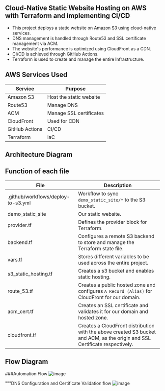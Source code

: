 ## Cloud-Native Static Website Hosting on AWS with Terraform and implementing CI/CD 

- This project deploys a static website on Amazon S3 using cloud-native services. 
- DNS management is handled through Route53 and SSL certificate management via ACM. 
- The website's performance is optimized using CloudFront as a CDN. 
- CI/CD is achieved through GitHub Actions.
- Terraform is used to create and manage the entire Infrastructure.

## AWS Services Used 

| Service        | Purpose                 |
| -------------- | ----------------------- |
| Amazon S3      | Host the static website |
| Route53        | Manage DNS              |
| ACM            | Manage SSL certificates |
| CloudFront     | Used for CDN            |
| GitHub Actions | CI/CD                   |
| Terraform | IaC                          |

## Architecture Diagram

## Function of each file 

| File                               | Description                                                                                                            |
| ---------------------------------- | ---------------------------------------------------------------------------------------------------------------------- |
| .github/workflows/deploy-to-s3.yml | Workflow to sync `demo_static_site/*` to the S3 bucket.                                                                |
| demo_static_site                   | Our static website.                                                                                                    |
| provider.tf                        | Defines the provider block for Terraform.                                                                              |
| backend.tf                         | Configures a remote S3 backend to store and manage the Terraform state file.                                           |
| vars.tf                            | Stores different variables to be used across the entire project.                                                           |
| s3_static_hosting.tf               | Creates a s3 bucket and enables static hosting.                                                                        |
| route_53.tf                        | Creates a public hosted zone and configures `A Record (Alias)` for CloudFront for our domain.                          |
| acm_cert.tf                        | Creates an SSL certificate and validates it for our domain and hosted zone.                                            |
| cloudfront.tf                      | Creates a CloudFront distribution with the above created S3 bucket and ACM, as the origin and SSL Certificate respectively. |

## Flow Diagram

###Automation Flow
![image](https://github.com/user-attachments/assets/72706f8d-6376-468f-ab2d-2dd18f751a59)

"""DNS Configuration and Certificate Validation flow
![image](https://github.com/user-attachments/assets/8f2b9d8a-159e-4ddf-aac8-1155efcf724c)


